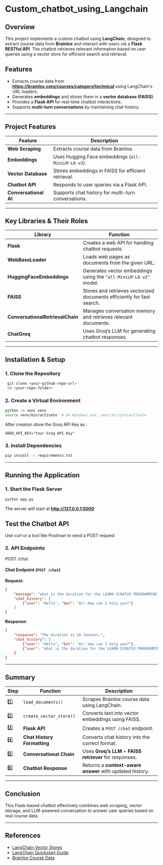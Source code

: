 # Custom_chatbot_using_Langchain

## Overview
This project implements a custom chatbot using **LangChain**, designed to extract course data from **Brainlox** and interact with users via a **Flask RESTful API**. The chatbot retrieves relevant information based on user queries using a vector store for efficient search and retrieval.


## Features
- Extracts course data from **https://brainlox.com/courses/category/technical** using LangChain's URL loaders.
- Generates **embeddings** and stores them in a **vector database (FAISS)**.
- Provides a **Flask API** for real-time chatbot interactions.
- Supports **multi-turn conversations** by maintaining chat history.

---

## Project Features

| Feature               | Description |
|-----------------------|-------------|
| **Web Scraping**      | Extracts course data from Brainlox. |
| **Embeddings**        | Uses Hugging Face embeddings (`all-MiniLM-L6-v2`). |
| **Vector Database**   | Stores embeddings in FAISS for efficient retrieval. |
| **Chatbot API**       | Responds to user queries via a Flask API. |
| **Conversational AI** | Supports chat history for multi-turn conversations. |

---

## Key Libraries & Their Roles

| Library                        | Function |
|--------------------------------|---------------------------------------------------------------|
| **Flask**                     | Creates a web API for handling chatbot requests. |
| **WebBaseLoader**              | Loads web pages as documents from the given URL. |
| **HuggingFaceEmbeddings**      | Generates vector embeddings using the `"all-MiniLM-L6-v2"` model. |
| **FAISS**                      | Stores and retrieves vectorized documents efficiently for fast search. |
| **ConversationalRetrievalChain** | Manages conversation memory and retrieves relevant documents. |
| **ChatGroq**                   | Uses Groq’s LLM for generating chatbot responses. |

---

## Installation & Setup
### **1. Clone the Repository**
```sh
 git clone <your-github-repo-url>
 cd <your-repo-folder>
```

### **2. Create a Virtual Environment**
```sh
python -m venv venv
source venv/bin/activate  # On Windows use: venv\Scripts\activate
```
After creation store the Groq API Key as :
```
GROQ_API_KEY="Your Groq API Key"
```

### **3. Install Dependencies**
```sh
pip install -r requirements.txt
```

---

## Running the Application
### **1. Start the Flask Server**
```sh
python app.py
```
The server will start at **http://127.0.0.1:5000**

## Test the Chatbot API
Use curl or a tool like Postman to send a POST request

### **2. API Endpoints**



  POST /chat

#### **Chat Endpoint** (`POST /chat`)
**Request:**
```json
{
    "message": "what is the duration for the LEARN SCRATCH PROGRAMMING course?",
    "chat_history": [
        {"user": "Hello", "bot": "Hi! How can I help you?"}
    ]
}
```
**Response:**
```json
{
    "response": "The duration is 16 lessons.",
    "chat_history": [
        {"user": "Hello", "bot": "Hi! How can I help you?"},
        {"user": "what is the duration for the LEARN SCRATCH PROGRAMMING course?", "bot": "The duration is 16 lessons."
    ]
}
```

---

##  Summary

| Step | Function | Description |
|------|----------|-------------|
| 1️⃣ | `load_documents()` | Scrapes Brainlox course data using LangChain. |
| 2️⃣ | `create_vector_store()` | Converts text into vector embeddings using FAISS. |
| 3️⃣ | **Flask API** | Creates a `POST /chat` endpoint. |
| 4️⃣ | **Chat History Formatting** | Converts chat history into the correct format. |
| 5️⃣ | **Conversational Chain** | Uses **Groq’s LLM** + **FAISS retriever** for responses. |
| 6️⃣ | **Chatbot Response** | Returns a **context-aware answer** with updated history. |

---

##  Conclusion
This Flask-based chatbot effectively combines web scraping, vector storage, and LLM-powered conversation to answer user queries based on real course data.

---

## References
- [LangChain Vector Stores](https://python.langchain.com/docs/integrations/vectorstores)
- [LangChain Quickstart Guide](https://python.langchain.com/docs/get_started/quickstart)
- [Brainlox Course Data](https://brainlox.com/courses/category/technical)

